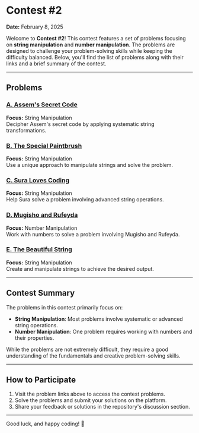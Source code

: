 # Contest #2  
**Date:** February 8, 2025  

Welcome to **Contest #2**! This contest features a set of problems focusing on **string manipulation** and **number manipulation**. The problems are designed to challenge your problem-solving skills while keeping the difficulty balanced. Below, you'll find the list of problems along with their links and a brief summary of the contest.

---

## Problems

### [A. Assem's Secret Code](https://codeforces.com/gym/586622/problem/A)  
**Focus:** String Manipulation  
Decipher Assem's secret code by applying systematic string transformations.

### [B. The Special Paintbrush](https://codeforces.com/gym/586622/problem/B)  
**Focus:** String Manipulation  
Use a unique approach to manipulate strings and solve the problem.

### [C. Sura Loves Coding](https://codeforces.com/gym/586622/problem/C)  
**Focus:** String Manipulation  
Help Sura solve a problem involving advanced string operations.

### [D. Mugisho and Rufeyda](https://codeforces.com/gym/586622/problem/D)  
**Focus:** Number Manipulation  
Work with numbers to solve a problem involving Mugisho and Rufeyda.

### [E. The Beautiful String](https://codeforces.com/gym/586622/problem/E)  
**Focus:** String Manipulation  
Create and manipulate strings to achieve the desired output.

---

## Contest Summary  
The problems in this contest primarily focus on:  
- **String Manipulation**: Most problems involve systematic or advanced string operations.  
- **Number Manipulation**: One problem requires working with numbers and their properties.  

While the problems are not extremely difficult, they require a good understanding of the fundamentals and creative problem-solving skills.  

---

## How to Participate  
1. Visit the problem links above to access the contest problems.  
2. Solve the problems and submit your solutions on the platform.  
3. Share your feedback or solutions in the repository's discussion section.

---

Good luck, and happy coding! 🚀